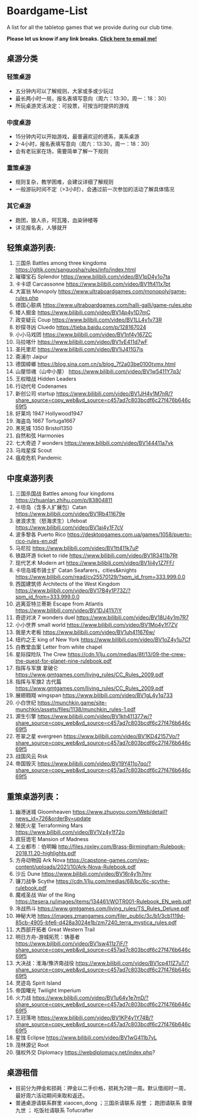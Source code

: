 # Boardgame-List
A list for all the tabletop games that we provide during our club time.  

**Please let us know if any link breaks. [Click here to email me!](mailto:xduk@outlook.sg?cc=william.jiran@gmail.com&subject=%5BGithub%3ABoardgame-List%5D%20Report%20a%20Broken%20Link!&body=Hi%20Douglas%2C%0A%0AThe%20link%20for%20the%20board%20game%20%5B%5D%20is%20broken.%0A%0AThanks%2C)**

## 桌游分类
### 轻策桌游
 - 五分钟内可以了解规则，大家或多或少玩过
 - 最长两小时一局，报名表填写意向（周六：13:30，周一：18：30） 
 - 所玩桌游灵活决定：可投票，可按当时提供的游戏 

### 中度桌游 
 - 15分钟内可以开始游戏，最普遍欢迎的德系，美系桌游 
 - 2-4小时，报名表填写意向（周六：13:30，周一：18：30） 
 - 会有老玩家在场，需要简单了解一下规则 
 
### 重策桌游
 - 规则复杂，教学困难，会建议详细了解规则
 - 一般游玩时间不定（>3小时），会通过前一次参加的活动了解具体情况

### 其它桌游
 - 跑团，狼人杀，阿瓦隆，血染钟楼等
 - 详见报名表，人够就开


## 轻策桌游列表: 
1. 三国杀 Battles among three kingdoms https://gltjk.com/sanguosha/rules/info/index.html
2. 璀璨宝石 Splendor https://www.bilibili.com/video/BV1pD4y1o7ta
3. 卡卡颂 Carcassonne https://www.bilibili.com/video/BV1ft411x7pt
4. 大富翁 Monopoly https://www.ultraboardgames.com/monopoly/game-rules.php
5. 德国心脏病 https://www.ultraboardgames.com/halli-galli/game-rules.php
6. 矮人掘金 https://www.bilibili.com/video/BV14p4y1D7mC
7. 政变疑云 Coup https://www.bilibili.com/video/BV1LL4y1v73R
8. 妙探寻凶 Cluedo https://tieba.baidu.com/p/128167024
9. 小小马戏团 https://www.bilibili.com/video/BV1nf4y167ZC
10. 马拉喀什 https://www.bilibili.com/video/BV1vE411d7wF
11. 圣托里尼 https://www.bilibili.com/video/BV1iJ411G7js
12. 斋浦尔 Jaipur
13. 德国蟑螂 https://blog.sina.com.cn/s/blog_7f2a03be0100tvmx.html
14. 山屋惊魂（山中小屋） https://www.bilibili.com/video/BV1w5411Y7q3/
15. 王权暗战 Hidden Leaders
16. 行动代号 Codenames
17. 新创公司 startup https://www.bilibili.com/video/BV1JH4y1M7nR/?share_source=copy_web&vd_source=c457ad7c803bcdf6c27f476b646c69f5
18. 好莱坞 1947 Hollywood1947
19. 海盗岛 1667 Tortuga1667
20. 黑死城 1350 Bristol1350
21. 自然和弦 Harmonies
22. 七大奇迹 7 wonders https://www.bilibili.com/video/BV144411a7vk
23. 马戏星探 Scout
24. 瘟疫危机 Pandemic
 
## 中度桌游列表
1. 三国杀国战 Battles among four kingdoms https://zhuanlan.zhihu.com/p/83804811
2. 卡坦岛（含多人扩展包）Catan https://www.bilibili.com/video/BV1Rb411679e
3. 骇浪求生（怒海求生）Lifeboat https://www.bilibili.com/video/BV1ai4y1F7cV
4. 波多黎各 Puerto Rico https://desktopgames.com.ua/games/1058/puerto-rico-rules-en.pdf
5. 马尼拉 https://www.bilibili.com/video/BV1tt411k7uP
6. 铁路环游 ticket to ride https://www.bilibili.com/video/BV1R3411b7Rt
7. 现代艺术 Modern art https://www.bilibili.com/video/BV1ii4y1Z7FF/
8. 卡坦岛城市骑士扩 Catan Seafarers，cities&knights https://www.bilibili.com/read/cv25570129/?spm_id_from=333.999.0.0
9. 西国建筑师 Architects of the West Kingdom https://www.bilibili.com/video/BV17B4y1P73Z/?spm_id_from=333.999.0.0
10. 逃离亚特兰蒂斯 Escape from Atlantis https://www.bilibili.com/video/BV1DJ411i7iY
11. 奇迹对决 7 wonders duel https://www.bilibili.com/video/BV18U4y1m7R7
12. 小小世界 small world https://www.bilibili.com/video/BV1Mo4y1f7ZV
13. 我是大老板 https://www.bilibili.com/video/BV1uh411676w/
14. 纽约之王 king of New York https://www.bilibili.com/video/BV1oZ4y1u7Cf
15. 白教堂血案 Letter from white chapel
16. 星际探险队 The Crew https://cdn.1j1ju.com/medias/8f/13/09-the-crew-the-quest-for-planet-nine-rulebook.pdf
17. 指挥与军旗 拿破仑 https://www.gmtgames.com/living_rules/CC_Rules_2009.pdf
18. 指挥与军旗2 古代篇 https://www.gmtgames.com/living_rules/CC_Rules_2009.pdf
19. 展翅翱翔 wingspan https://www.bilibili.com/video/BV1gL4y1q733
20. 小白世纪 https://munchkin.game/site-munchkin/assets/files/1138/munchkin_rules-1.pdf
21. 源生引擎 https://www.bilibili.com/video/BV1kh411377w/?share_source=copy_web&vd_source=c457ad7c803bcdf6c27f476b646c69f5
22. 苍翠之星 evergreen https://www.bilibili.com/video/BV1KD42157Vo/?share_source=copy_web&vd_source=c457ad7c803bcdf6c27f476b646c69f5
23. 战国风云 Risk
24. 帝国毁灭 https://www.bilibili.com/video/BV19Y411o7qo/?share_source=copy_web&vd_source=c457ad7c803bcdf6c27f476b646c69f5

## 重策桌游列表： 
1. 幽港迷城 Gloomheaven https://www.zhuoyou.com/Web/detail?news_id=726&orderBy=update
2. 殖民火星 Terraforming Mars https://www.bilibili.com/video/BV1Vz4y1f72o 
3. 疯狂诡宅 Mansion of Madness 
4. 工业都市：伯明翰 http://files.roxley.com/Brass-Birmingham-Rulebook-2018.11.20-highlights.pdf
5. 方舟动物园 Ark Nova https://capstone-games.com/wp-content/uploads/2021/10/Ark-Nova-Rulebook.pdf
6. 沙丘 Dune https://www.bilibili.com/video/BV16r4y1h7my
7. 镰刀战争 Scythe https://cdn.1j1ju.com/medias/68/bc/6c-scythe-rulebook.pdf
8. 魔戒圣战 War of the Ring https://tesera.ru/images/items/134461/WOTR001-Rulebook_EN_web.pdf
9. 冷战热斗 https://www.gmtgames.com/living_rules/TS_Rules_Deluxe.pdf
10. 神秘大地 	https://images.zmangames.com/filer_public/3c/b1/3cb1119d-85cb-4905-bfe6-d428a3024e1b/zm7240_terra_mystica_rules.pdf
11. 大西部开拓者 Great Western Trail
12. 明日方舟-游城拓荒：铸基者 https://www.bilibili.com/video/BV1sw411z7iF/?share_source=copy_web&vd_source=c457ad7c803bcdf6c27f476b646c69f5
13. 大决战：淮海/豫济南战役 https://www.bilibili.com/video/BV1cp411Z7uT/?share_source=copy_web&vd_source=c457ad7c803bcdf6c27f476b646c69f5
14. 灵迹岛 Spirit Island
15. 帝国曙光 Twilight Imperium
16. 火力战 https://www.bilibili.com/video/BV1u64y1e7mD/?share_source=copy_web&vd_source=c457ad7c803bcdf6c27f476b646c69f5
17. 王冠落地 https://www.bilibili.com/video/BV1KP4y1Y74B/?share_source=copy_web&vd_source=c457ad7c803bcdf6c27f476b646c69f5
18. 星蚀 Eclipse https://www.bilibili.com/video/BV1wG411b7vL
19. 茂林源记 Root
20. 强权外交 Diplomacy https://webdiplomacy.net/index.php?

## 桌游租借
 - 目前分为押金和损耗：押金以二手价格，损耗为2镑一周。默认借阅时一周，最好周六活动期间来取和返还。
 - 普通桌游请联系群里 xiaocen_dong ；三国杀请联系 段誉 ； 跑团请联系 查理九世 ； 吃饭社请联系 Tofucrafter
